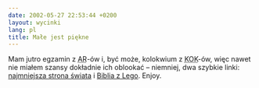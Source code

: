 ```yaml
---
date: 2002-05-27 22:53:44 +0200
layout: wycinki
lang: pl
title: Małe jest piękne
---
```


Mam jutro egzamin z <acronym title='algorytmy rozproszone'>AR</acronym>-ów i, być może, kolokwium z <acronym title='kulturowe oddziaływanie komputera'>KOK</acronym>-ów, więc nawet nie miałem szansy dokładnie ich oblookać – niemniej, dwa szybkie linki: [najmniejsza strona świata](http://guimp.com/ 'guimp: world’s smallest website') i [Biblia z Lego](http://thereverend.com/brick_testament/ 'The Brick Testament'). Enjoy.
